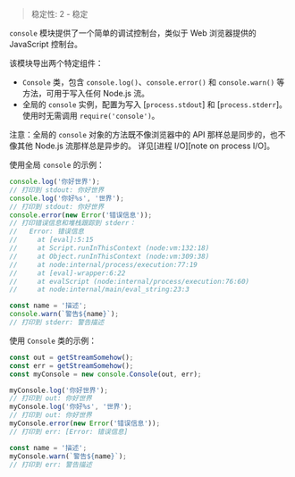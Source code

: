 
<!--introduced_in=v0.10.13-->

> 稳定性: 2 - 稳定

<!-- source_link=lib/console.js -->

`console` 模块提供了一个简单的调试控制台，类似于 Web 浏览器提供的 JavaScript 控制台。

该模块导出两个特定组件：

* `Console` 类，包含 `console.log()`、`console.error()` 和 `console.warn()` 等方法，可用于写入任何 Node.js 流。
* 全局的 `console` 实例，配置为写入 [`process.stdout`] 和 [`process.stderr`]。
  使用时无需调用 `require('console')`。

注意：全局的 `console` 对象的方法既不像浏览器中的 API 那样总是同步的，也不像其他 Node.js 流那样总是异步的。
详见[进程 I/O][note on process I/O]。

使用全局 `console` 的示例：

```js
console.log('你好世界');
// 打印到 stdout: 你好世界
console.log('你好%s', '世界');
// 打印到 stdout: 你好世界
console.error(new Error('错误信息'));
// 打印错误信息和堆栈跟踪到 stderr：
//   Error: 错误信息
//     at [eval]:5:15
//     at Script.runInThisContext (node:vm:132:18)
//     at Object.runInThisContext (node:vm:309:38)
//     at node:internal/process/execution:77:19
//     at [eval]-wrapper:6:22
//     at evalScript (node:internal/process/execution:76:60)
//     at node:internal/main/eval_string:23:3

const name = '描述';
console.warn(`警告${name}`);
// 打印到 stderr: 警告描述
```

使用 `Console` 类的示例：

```js
const out = getStreamSomehow();
const err = getStreamSomehow();
const myConsole = new console.Console(out, err);

myConsole.log('你好世界');
// 打印到 out: 你好世界
myConsole.log('你好%s', '世界');
// 打印到 out: 你好世界
myConsole.error(new Error('错误信息'));
// 打印到 err: [Error: 错误信息]

const name = '描述';
myConsole.warn(`警告${name}`);
// 打印到 err: 警告描述
```

